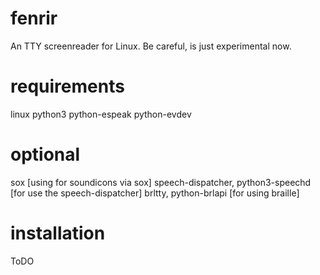 # fenrir
An TTY screenreader for Linux. Be careful, is just experimental now.

# requirements
linux
python3
python-espeak
python-evdev

# optional 
sox [using for soundicons via sox]
speech-dispatcher, python3-speechd [for use the speech-dispatcher]
brltty, python-brlapi [for using braille]

# installation
ToDO

